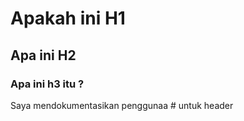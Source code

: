 # Apakah ini H1
## Apa ini H2
### Apa ini h3 itu ?


Saya mendokumentasikan penggunaa # untuk header
